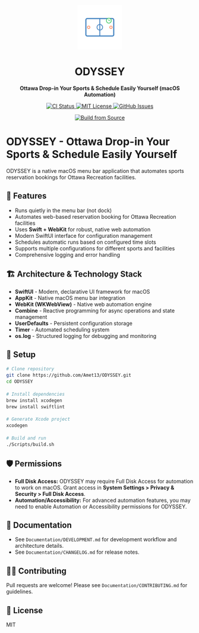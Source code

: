 <div align="center">
  <img src="logo.svg" alt="ODYSSEY Logo" width="120" height="120">
  <h1>ODYSSEY</h1>
  <p><strong>Ottawa Drop-in Your Sports & Schedule Easily Yourself (macOS Automation)</strong></p>
  
  <p>
    <a href="https://github.com/Amet13/ODYSSEY/actions/workflows/ci.yml">
      <img src="https://github.com/Amet13/ODYSSEY/actions/workflows/ci.yml/badge.svg" alt="CI Status">
    </a>
    <a href="https://github.com/Amet13/ODYSSEY/blob/main/LICENSE">
      <img src="https://img.shields.io/badge/License-MIT-green" alt="MIT License">
    </a>
    <a href="https://github.com/Amet13/ODYSSEY/issues">
      <img src="https://img.shields.io/badge/Support-GitHub%20Issues-orange" alt="GitHub Issues">
    </a>
  </p>
  
  <p>
    <a href="#installation">
      <img src="https://img.shields.io/badge/Build%20from%20Source-Development-blue?style=for-the-badge&logo=swift" alt="Build from Source">
    </a>
  </p>
</div>

# ODYSSEY - Ottawa Drop-in Your Sports & Schedule Easily Yourself

ODYSSEY is a native macOS menu bar application that automates sports reservation bookings for Ottawa Recreation facilities.

## 🚀 Features

- Runs quietly in the menu bar (not dock)
- Automates web-based reservation booking for Ottawa Recreation facilities
- Uses **Swift + WebKit** for robust, native web automation
- Modern SwiftUI interface for configuration management
- Schedules automatic runs based on configured time slots
- Supports multiple configurations for different sports and facilities
- Comprehensive logging and error handling

## 🏗️ Architecture & Technology Stack

- **SwiftUI** - Modern, declarative UI framework for macOS
- **AppKit** - Native macOS menu bar integration
- **WebKit (WKWebView)** - Native web automation engine
- **Combine** - Reactive programming for async operations and state management
- **UserDefaults** - Persistent configuration storage
- **Timer** - Automated scheduling system
- **os.log** - Structured logging for debugging and monitoring

## 🔧 Setup

```bash
# Clone repository
git clone https://github.com/Amet13/ODYSSEY.git
cd ODYSSEY

# Install dependencies
brew install xcodegen
brew install swiftlint

# Generate Xcode project
xcodegen

# Build and run
./Scripts/build.sh
```

## 🛡️ Permissions

- **Full Disk Access:** ODYSSEY may require Full Disk Access for automation to work on macOS. Grant access in **System Settings > Privacy & Security > Full Disk Access**.
- **Automation/Accessibility:** For advanced automation features, you may need to enable Automation or Accessibility permissions for ODYSSEY.

## 📝 Documentation

- See `Documentation/DEVELOPMENT.md` for development workflow and architecture details.
- See `Documentation/CHANGELOG.md` for release notes.

## 🧑‍💻 Contributing

Pull requests are welcome! Please see `Documentation/CONTRIBUTING.md` for guidelines.

## 📄 License

MIT
